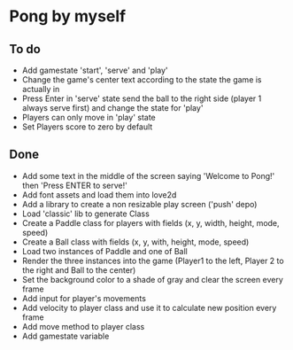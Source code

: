 # Pong by myself

## To do
- Add gamestate 'start', 'serve' and 'play'
- Change the game's center text according to the state the game is actually in
- Press Enter in 'serve' state send the ball to the right side (player 1 always serve first) and change the state for 'play'
- Players can only move in 'play' state
- Set Players score to zero by default 

## Done
- Add some text in the middle of the screen saying 'Welcome to Pong!' then 'Press ENTER to serve!'
- Add font assets and load them into love2d
- Add a library to create a non resizable play screen ('push' depo)
- Load 'classic' lib to generate Class
- Create a Paddle class for players with fields (x, y, width, height, mode, speed)
- Create a Ball class with fields (x, y, with, height, mode, speed)
- Load two instances of Paddle and one of Ball
- Render the three instances into the game (Player1 to the left, Player 2 to the right and Ball to the center)
- Set the background color to a shade of gray and clear the screen every frame
- Add input for player's movements
- Add velocity to player class and use it to calculate new position every frame
- Add move method to player class
- Add gamestate variable
